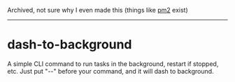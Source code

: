 Archived, not sure why I even made this (things like [pm2](https://github.com/Unitech/pm2?tab=readme-ov-file) exist)

---

# dash-to-background
A simple CLI command to run tasks in the background, restart if stopped, etc. Just put "--" before your command, and it will dash to background.
